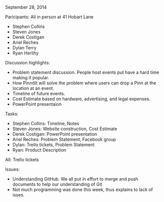 September 28, 2014

Paricipants: All in person at 41 Hobart Lane
- Stephen Collins
- Steven Jones
- Derek Costigan
- Ariel Reches
- Dylan Terry
- Ryan Herlihy

Discussion highlights:
- Problem statement discussion. People host events put have a hard time making it popular.
- How PinndIt will solve the problem where users can drop a Pinn at the location at an event.
- Timeline of future events.
- Cost Estimate based on hardware, advertising, and legal expenses.
- PowerPoint presentaion 

Tasks:
- Stephen Collins: Timeline, Notes
- Steven Jones: Website construction, Cost Estimate
- Derek Costigan: PowerPoint presentation
- Ariel Reches: Problem Statement, Facebook group
- Dylan: Trello tickets, Problem Statement
- Ryan: Product Description

All: Trello tickets

Issues:
- Understanding GitHub. We all put in effort to merge and push documents to help our understanding of Git
- Not much programming was done this week, thus explains to lack of isses.